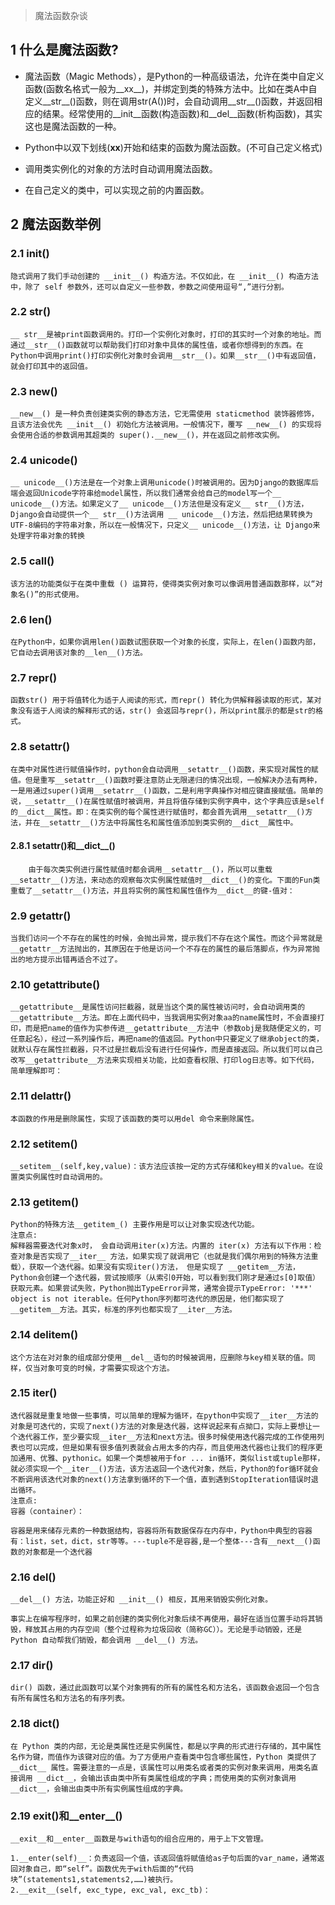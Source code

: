 >魔法函数杂谈

## 1 什么是魔法函数?

- 魔法函数（Magic Methods），是Python的一种高级语法，允许在类中自定义函数(函数名格式一般为__xx__)，并绑定到类的特殊方法中。比如在类A中自定义__str__()函数，则在调用str(A())时，会自动调用__str__()函数，并返回相应的结果。经常使用的__init__函数(构造函数)和__del__函数(析构函数)，其实这也是魔法函数的一种。

- Python中以双下划线(__xx__)开始和结束的函数为魔法函数。(不可自己定义格式)
- 调用类实例化的对象的方法时自动调用魔法函数。
- 在自己定义的类中，可以实现之前的内置函数。

## 2 魔法函数举例

### 2.1 __init__()
    隐式调用了我们手动创建的 __init__() 构造方法。不仅如此，在 __init__() 构造方法中，除了 self 参数外，还可以自定义一些参数，参数之间使用逗号“,”进行分割。

### 2.2 __str__()
    __ str__是被print函数调用的。打印一个实例化对象时，打印的其实时一个对象的地址。而通过__str__()函数就可以帮助我们打印对象中具体的属性值，或者你想得到的东西。在Python中调用print()打印实例化对象时会调用__str__()。如果__str__()中有返回值，就会打印其中的返回值。

### 2.3 __new__()
    __new__() 是一种负责创建类实例的静态方法，它无需使用 staticmethod 装饰器修饰，且该方法会优先 __init__() 初始化方法被调用。一般情况下，覆写 __new__() 的实现将会使用合适的参数调用其超类的 super().__new__()，并在返回之前修改实例。

### 2.4 __unicode__()
    __ unicode__()方法是在一个对象上调用unicode()时被调用的。因为Django的数据库后端会返回Unicode字符串给model属性，所以我们通常会给自己的model写一个__ unicode__()方法。如果定义了__ unicode__()方法但是没有定义__ str__()方法，Django会自动提供一个__ str__()方法调用 __ unicode__()方法，然后把结果转换为UTF-8编码的字符串对象，所以在一般情况下，只定义__ unicode__()方法，让 Django来处理字符串对象的转换

### 2.5 __call__()
    该方法的功能类似于在类中重载 () 运算符，使得类实例对象可以像调用普通函数那样，以“对象名()”的形式使用。

### 2.6 __len__()
    在Python中，如果你调用len()函数试图获取一个对象的长度，实际上，在len()函数内部，它自动去调用该对象的__len__()方法。

### 2.7 __repr__()
    函数str() 用于将值转化为适于人阅读的形式，而repr() 转化为供解释器读取的形式，某对象没有适于人阅读的解释形式的话，str() 会返回与repr()，所以print展示的都是str的格式。

### 2.8 __setattr__()
    在类中对属性进行赋值操作时，python会自动调用__setattr__()函数，来实现对属性的赋值。但是重写__setattr__()函数时要注意防止无限递归的情况出现，一般解决办法有两种，一是用通过super()调用__setatrr__()函数，二是利用字典操作对相应键直接赋值。简单的说，__setattr__()在属性赋值时被调用，并且将值存储到实例字典中，这个字典应该是self的__dict__属性。即：在类实例的每个属性进行赋值时，都会首先调用__setattr__()方法，并在__setattr__()方法中将属性名和属性值添加到类实例的__dict__属性中。

#### 2.8.1 __setattr__()和__dict__()
        由于每次类实例进行属性赋值时都会调用__setattr__()，所以可以重载__setattr__()方法，来动态的观察每次实例属性赋值时__dict__()的变化。下面的Fun类重载了__setattr__()方法，并且将实例的属性和属性值作为__dict__的键-值对：
### 2.9 __getattr__()
    当我们访问一个不存在的属性的时候，会抛出异常，提示我们不存在这个属性。而这个异常就是__getattr__方法抛出的，其原因在于他是访问一个不存在的属性的最后落脚点，作为异常抛出的地方提示出错再适合不过了。

### 2.10 __getattribute__()
    __getattribute__是属性访问拦截器，就是当这个类的属性被访问时，会自动调用类的__getattribute__方法。即在上面代码中，当我调用实例对象aa的name属性时，不会直接打印，而是把name的值作为实参传进__getattribute__方法中（参数obj是我随便定义的，可任意起名），经过一系列操作后，再把name的值返回。Python中只要定义了继承object的类，就默认存在属性拦截器，只不过是拦截后没有进行任何操作，而是直接返回。所以我们可以自己改写__getattribute__方法来实现相关功能，比如查看权限、打印log日志等。如下代码，简单理解即可：

### 2.11 __delattr__()
    本函数的作用是删除属性，实现了该函数的类可以用del 命令来删除属性。

### 2.12 __setitem__()
    __setitem__(self,key,value)：该方法应该按一定的方式存储和key相关的value。在设置类实例属性时自动调用的。

### 2.13 __getitem__()
    Python的特殊方法__getitem_() 主要作用是可以让对象实现迭代功能。
    注意点:
    解释器需要迭代对象x时， 会自动调用iter(x)方法。内置的 iter(x) 方法有以下作用：检查对象是否实现了__iter__ 方法，如果实现了就调用它（也就是我们偶尔用到的特殊方法重载），获取一个迭代器。如果没有实现iter()方法， 但是实现了 __getitem__方法，Python会创建一个迭代器，尝试按顺序（从索引0开始，可以看到我们刚才是通过s[0]取值）获取元素。如果尝试失败，Python抛出TypeError异常，通常会提示TypeError: '***' object is not iterable。任何Python序列都可迭代的原因是，他们都实现了__getitem__方法。其实，标准的序列也都实现了__iter__方法。

### 2.14 __delitem__()
    这个方法在对对象的组成部分使用__del__语句的时候被调用，应删除与key相关联的值。同样，仅当对象可变的时候，才需要实现这个方法。

### 2.15 __iter__()
    迭代器就是重复地做一些事情，可以简单的理解为循环，在python中实现了__iter__方法的对象是可迭代的，实现了next()方法的对象是迭代器，这样说起来有点拗口，实际上要想让一个迭代器工作，至少要实现__iter__方法和next方法。很多时候使用迭代器完成的工作使用列表也可以完成，但是如果有很多值列表就会占用太多的内存，而且使用迭代器也让我们的程序更加通用、优雅、pythonic。如果一个类想被用于for ... in循环，类似list或tuple那样，就必须实现一个__iter__()方法，该方法返回一个迭代对象，然后，Python的for循环就会不断调用该迭代对象的next()方法拿到循环的下一个值，直到遇到StopIteration错误时退出循环。
    注意点:
    容器（container）：

    容器是用来储存元素的一种数据结构，容器将所有数据保存在内存中，Python中典型的容器有：list，set，dict，str等等。---tuple不是容器,是一个整体---含有__next__()函数的对象都是一个迭代器

### 2.16 __del__()
    __del__() 方法，功能正好和 __init__() 相反，其用来销毁实例化对象。

    事实上在编写程序时，如果之前创建的类实例化对象后续不再使用，最好在适当位置手动将其销毁，释放其占用的内存空间（整个过程称为垃圾回收（简称GC））。无论是手动销毁，还是 Python 自动帮我们销毁，都会调用 __del__() 方法。

### 2.17 __dir__()
    dir() 函数，通过此函数可以某个对象拥有的所有的属性名和方法名，该函数会返回一个包含有所有属性名和方法名的有序列表。

### 2.18 __dict__()
    在 Python 类的内部，无论是类属性还是实例属性，都是以字典的形式进行存储的，其中属性名作为键，而值作为该键对应的值。为了方便用户查看类中包含哪些属性，Python 类提供了__dict__ 属性。需要注意的一点是，该属性可以用类名或者类的实例对象来调用，用类名直接调用 __dict__，会输出该由类中所有类属性组成的字典；而使用类的实例对象调用 __dict__，会输出由类中所有实例属性组成的字典。

### 2.19 __exit__()和__enter__()
    __exit__和__enter__函数是与with语句的组合应用的，用于上下文管理。

    1.__enter(self)__：负责返回一个值，该返回值将赋值给as子句后面的var_name，通常返回对象自己，即“self”。函数优先于with后面的“代码块”(statements1,statements2,……)被执行。
    2.__exit__(self, exc_type, exc_val, exc_tb)：
